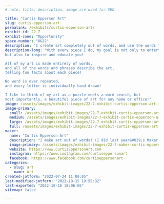 ```yaml
---
# note: title, description, image are used for SEO

title: "Curtis Epperson Art"
slug: curtis-epperson-art
permalink: /exhibits/curtis-epperson-art/
exhibit-id: 22-7
exhibit-zone: "Opportunity"
space-number: "OG22"
description: "I create art completely out of words, and use the words that tell the story of the art!"
description-long: "With every piece I do, my goal is not only to entertain you,
but also to inspire and educate you!

All of my art is made entirely of words,
and all of the words and phrases describe the art,
telling fun facts about each piece!

No word is ever repeated,
and every letter is individually hand-drawn!

I like to think of my art as a puzzle meets a word search, but
most importantly, a beautiful piece of art for any home or office!"
image: /assets/images/exhibit-images/22-7-exhibit-curtis-epperson-art-img-1659-large.jpg
image-primary: 
  small: /assets/images/exhibit-images/22-7-exhibit-curtis-epperson-art-img-1659-small.jpg
  medium: /assets/images/exhibit-images/22-7-exhibit-curtis-epperson-art-img-1659-medium.jpg
  large: /assets/images/exhibit-images/22-7-exhibit-curtis-epperson-art-img-1659-large.jpg
  full: /assets/images/exhibit-images/22-7-exhibit-curtis-epperson-art-img-1659-full.jpg
maker: 
  name: "Curtis Epperson Art"
  description: "I make art out of words! (I did last year&#039;s Maker Faire logo, but I did it under the name Tyled Art. I have started going by my name instead, Curtis Epperson Art.)"
  image-primary: /assets/images/exhibit-images/22-7-maker-curtis-epperson-art-ce-art-logo-black-medium.png
  website: https://www.CurtisEppersonArt.com
  instagram: https://www.instagram.com/curtiseppersonart
  facebook: https://www.facebook.com/curtiseppersonart
categories: 
  - slug: art
    name: Art
created-jotform: "2022-07-24 11:00:05"
last-modified-jotform: "2022-10-15 19:55:32"
last-exported: "2022-10-16 18:06:06"
sitemap: false

---
```

